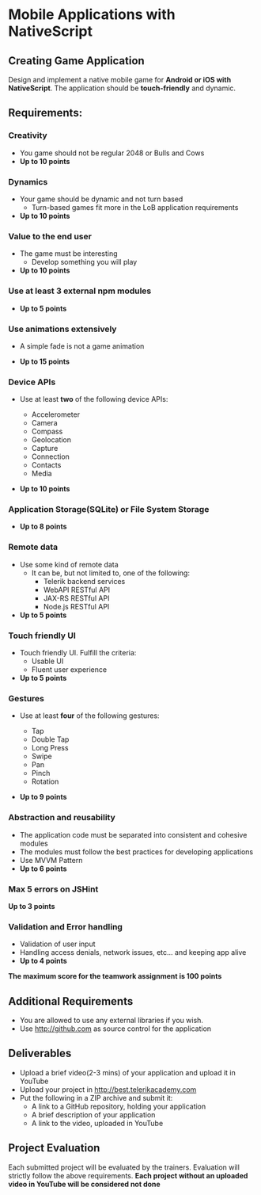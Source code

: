 # Mobile Applications with NativeScript
##  Creating Game Application

Design and implement a native mobile game for **Android or iOS with NativeScript**. The application should be **touch-friendly** and dynamic.

##  Requirements:

### Creativity

- You game should not be regular 2048 or Bulls and Cows
- **Up to 10 points**

### Dynamics

- Your game should  be dynamic and not turn based
  - Turn-based games fit more in the LoB application requirements
- **Up to 10 points**

### Value to the end user

- The game must be interesting
  - Develop something you will play
- **Up to 10 points**

### Use at least 3 external npm modules

- **Up to 5 points**


### Use animations extensively

- A simple fade is not a game animation

- **Up to 15 points**

### Device APIs

- Use at least **two** of the following device APIs:
  - Accelerometer
  - Camera
  - Compass
  - Geolocation
  - Capture
  - Connection
  - Contacts
  - Media

- **Up to 10 points**

### Application Storage(SQLite) or File System Storage
- **Up to 8 points**

### Remote data

- Use some kind of remote data
  - It can be, but not limited to, one of the following:
    - Telerik backend services
    - WebAPI RESTful API
    - JAX-RS RESTful API
    - Node.js RESTful API
- **Up to 5 points**

### Touch friendly UI

- Touch friendly UI. Fulfill the criteria:
  - Usable UI
  - Fluent user experience
- **Up to 5 points**

### Gestures

- Use at least **four** of the following gestures:
    - Tap
    - Double Tap
    - Long Press
    - Swipe
    - Pan
    - Pinch
    - Rotation

- **Up to 9 points**

### Abstraction and reusability
- The application code must be separated into consistent and cohesive modules
- The modules must follow the best practices for developing applications
- Use MVVM Pattern
- **Up to 6 points**

### Max 5 errors on JSHint
**Up to 3 points**

### Validation and Error handling
- Validation of user input
- Handling access denials, network issues, etc... and keeping app alive
- **Up to 4 points**

**The maximum score for the teamwork assignment is 100 points**

##  Additional Requirements
- You are allowed to use any external libraries if you wish.
- Use http://github.com as source control for the application

##  Deliverables
- Upload a brief video(2-3 mins) of your application and upload it in YouTube
- Upload your project in http://best.telerikacademy.com
- Put the following in a ZIP archive and submit it:
  - A link to a GitHub repository, holding your application
  - A brief description of your application
  - A link to the video, uploaded in YouTube

##  Project Evaluation
Each submitted project will be evaluated by the trainers. Evaluation will strictly follow the above requirements.
**Each project without an uploaded video in YouTube will be considered not done**
